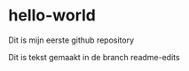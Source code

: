 # hello-world
Dit is mijn eerste github repository

Dit is tekst gemaakt in de branch readme-edits

